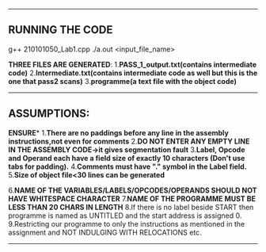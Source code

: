 --------------------------------------------------------------------------------------------------------------
**RUNNING THE CODE**
--------------------------------------------------------------------------------------------------------------
g++ 210101050_Lab1.cpp 
./a.out <input_file_name>

**THREE FILES ARE GENERATED**:
    1.**PASS_1_output.txt(contains intermediate code)**
    2.**Intermediate.txt(contains intermediate code as well but this is the one that pass2 scans)**
    3.**programme(a text file with the object code)**

--------------------------------------------------------------------------------------------------------------
**ASSUMPTIONS**:
--------------------------------------------------------------------------------------------------------------
**ENSURE***
1.**There are no paddings before any line in the assembly instructions,not even for comments**
2.**DO NOT ENTER ANY EMPTY LINE IN THE ASSEMBLY CODE->it gives segmentation fault**
3.**Label, Opcode and Operand each have a field size of exactly 10 characters (Don't use tabs for padding).**
4.**Comments must have "." symbol in the Label field.**
5.**Size of object file<30 lines can be generated**

6.**NAME OF THE VARIABLES/LABELS/OPCODES/OPERANDS SHOULD NOT HAVE WHITESPACE CHARACTER**
7.**NAME OF THE PROGRAMME MUST BE LESS THAN 20 CHARS IN LENGTH**
8.If there is no label beside START then programme is named as UNTITLED and the start address is assigned 0.
9.Restricting our programme to only the instructions as mentioned in the assignment and NOT INDULGING WITH RELOCATIONS etc.


--------------------------------------------------------------------------------------------------------------
